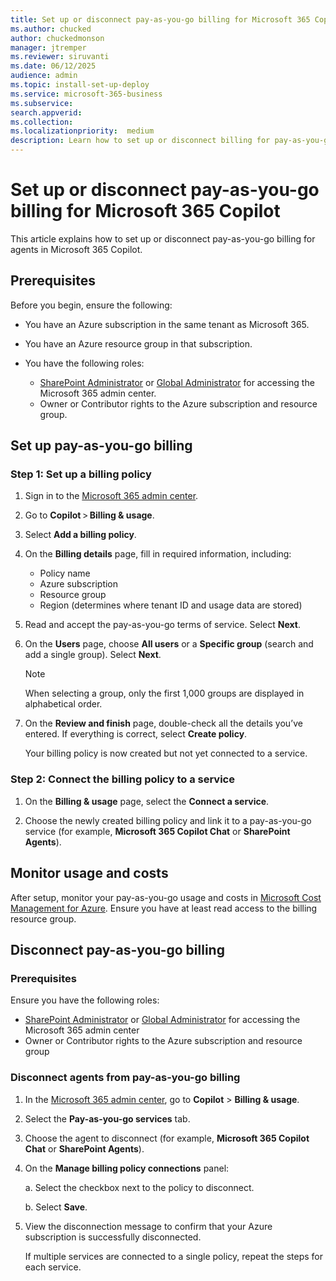 ```yaml
---
title: Set up or disconnect pay-as-you-go billing for Microsoft 365 Copilot
ms.author: chucked
author: chuckedmonson
manager: jtremper
ms.reviewer: siruvanti
ms.date: 06/12/2025
audience: admin
ms.topic: install-set-up-deploy
ms.service: microsoft-365-business
ms.subservice:
search.appverid: 
ms.collection: 
ms.localizationpriority:  medium
description: Learn how to set up or disconnect billing for pay-as-you-go services in Microsoft 365 Copilot.
---
```


# Set up or disconnect pay-as-you-go billing for Microsoft 365 Copilot

This article explains how to set up or disconnect pay-as-you-go billing for agents in Microsoft 365 Copilot.

## Prerequisites

Before you begin, ensure the following:

- You have an Azure subscription in the same tenant as Microsoft 365.

- You have an Azure resource group in that subscription.

- You have the following roles:

    - [SharePoint Administrator](/entra/identity/role-based-access-control/permissions-reference#sharepoint-administrator) or [Global Administrator](/entra/identity/role-based-access-control/permissions-reference#global-administrator) for accessing the Microsoft 365 admin center.
    - Owner or Contributor rights to the Azure subscription and resource group.

## Set up pay-as-you-go billing

### Step 1: Set up a billing policy

1. Sign in to the [Microsoft 365 admin center](https://admin.microsoft.com/Adminportal/Home).

2. Go to **Copilot** > **Billing & usage**.

3. Select **Add a billing policy**.

4. On the **Billing details** page, fill in required information, including:
    - Policy name
    - Azure subscription
    - Resource group
    - Region (determines where tenant ID and usage data are stored)

5. Read and accept the pay-as-you-go terms of service. Select **Next**.

7. On the **Users** page, choose **All users** or a **Specific group** (search and add a single group). Select **Next**.

    > [!NOTE]
    > When selecting a group, only the first 1,000 groups are displayed in alphabetical order.

8. On the **Review and finish** page, double-check all the details you’ve entered. If everything is correct, select **Create policy**.

    Your billing policy is now created but not yet connected to a service.

### Step 2: Connect the billing policy to a service

1. On the **Billing & usage** page, select the **Connect a service**.

2. Choose the newly created billing policy and link it to a pay-as-you-go service (for example, **Microsoft 365 Copilot Chat** or **SharePoint Agents**).

## Monitor usage and costs

After setup, monitor your pay-as-you-go usage and costs in [Microsoft Cost Management for Azure](https://portal.azure.com/#blade/Microsoft_Azure_CostManagement/Menu/costanalysis). Ensure you have at least read access to the billing resource group.

## Disconnect pay-as-you-go billing

### Prerequisites

Ensure you have the following roles:

- [SharePoint Administrator](/entra/identity/role-based-access-control/permissions-reference#sharepoint-administrator) or [Global Administrator](/entra/identity/role-based-access-control/permissions-reference#global-administrator) for accessing the Microsoft 365 admin center
- Owner or Contributor rights to the Azure subscription and resource group

### Disconnect agents from pay-as-you-go billing

1. In the [Microsoft 365 admin center](https://admin.microsoft.com/Adminportal/Home), go to **Copilot** > **Billing & usage**.

2. Select the **Pay-as-you-go services** tab.

3. Choose the agent to disconnect (for example, **Microsoft 365 Copilot Chat** or **SharePoint Agents**).

4. On the **Manage billing policy connections** panel:

    a. Select the checkbox next to the policy to disconnect.

    b. Select **Save**.

5. View the disconnection message to confirm that your Azure subscription is successfully disconnected.

    If multiple services are connected to a single policy, repeat the steps for each service.
